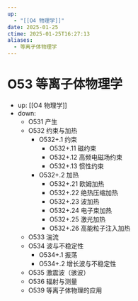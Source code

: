 ```yaml
---
up:
  - "[[O4 物理学]]"
date: 2025-01-25
ctime: 2025-01-25T16:27:13
aliases:
  - 等离子体物理学
---
```


# O53 等离子体物理学

- up: [[O4 物理学]]
- down:	
	- O531 产生
	- O532 约束与加热
		- O532+.1 约束
			- O532+.11 磁约束
			- O532+.12 高频电磁场约束
			- O532+.13 惯性约束
		- O532+.2 加热
			- O532+.21 欧姆加热
			- O532+.22 绝热压缩加热
			- O532+.23 波加热
			- O532+.24 电子束加热
			- O532+.25 激光加热
			- O532+.26 高能粒子注入加热
	- O533 湍流
	- O534 波与不稳定性
		- O534+.1 振荡
		- O534+.2 增长波与不稳定性
	- O535 激震波（骇波）
	- O536 辐射与测量
	- O539 等离子体物理的应用
	
